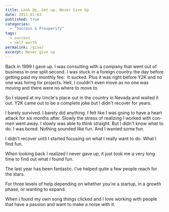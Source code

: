 ```yaml
---
title: Look Up, Get up, Never Give Up
date: 2011-01-03
published: true
categories:
  - "Success & Prosperity"
tags:
  - success
  - self-worth
permalink: /give/
excerpt: Never give up
---
```

Back in 1999 I gave up. I was consulting with a company that went out of business in one split second. I was stuck in a foreign country the day before getting paid my monthly fee.  It sucked. Plus it was right before Y2K and no one was hiring for projects. Hell, I couldn't even move as no one was moving and there were no where to move to.

So I stayed at my Uncle's place out in the country in Nevada and waited it out. Y2K came out to be a complete joke but I didn't recover for years.

I barely survived. I barely did anything. I felt like I was going to have a heart attack for six months after. Slowly the stress of realizing I worked with con-men went away. I slowly was able to think straight. But I didn't know what to do. I was bored. Nothing sounded like fun. And I wanted some fun.

I didn't recover until I started focusing on what I really want to do. What I find fun.

When looking back I realized I never gave up, it just took me a very long time to find out what I found fun.

The last year has been fantastic. I've helped quite a few people reach for the stars.

For three levels of help depending on whether you're a startup, in a growth phase, or wanting to expand.

When I found my own song things clicked and I love working with people that have a passion and want to make a noise with it.